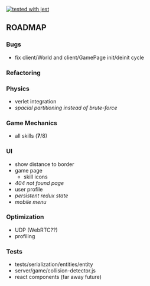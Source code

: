 [![tested with jest](https://img.shields.io/badge/tested_with-jest-99424f.svg)](https://github.com/facebook/jest)

## ROADMAP

### Bugs
* fix client/World and client/GamePage init/deinit cycle

### Refactoring

### Physics
* verlet integration
* _spacial partitioning instead of brute-force_

### **Game Mechanics**
* all skills (**7**/8)

### **UI**
* show distance to border
* game page
  * skill icons
* _404 not found page_
* user profile
* _persistent redux state_
* _mobile menu_

### Optimization
* UDP (WebRTC??)
* profiling

### Tests
* tests/serialization/entities/entity
* server/game/collision-detector.js
* react components (far away future)